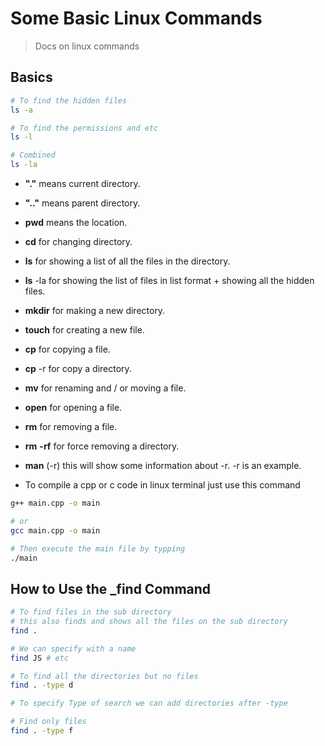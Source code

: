 # Some Basic Linux Commands

> Docs on linux commands

## Basics

```bash
# To find the hidden files
ls -a

# To find the permissions and etc
ls -l

# Combined
ls -la

```

- **"."** means current directory. 

- **".."** means parent directory.

- **pwd** means the location.

- **cd** for changing directory.

- **ls** for showing a list of all the files in the directory.

- **ls** -la for showing the list of files in list format + showing all the hidden files.

- **mkdir** for making a new directory.

- **touch** for creating a new file.

- **cp** for copying a file.

- **cp** -r for copy a directory.

- **mv** for renaming and / or moving a file.

- **open** for opening a file.

- **rm** for removing a file.

- **rm** **-rf** for force removing a directory.

- **man** (-r) this will show some information about -r. -r is an example.

- To compile a cpp or c code in linux terminal just use this command

```bash
g++ main.cpp -o main

# or 
gcc main.cpp -o main

# Then execute the main file by typping 
./main
```


## How to Use the _find Command 
```bash
# To find files in the sub directory 
# this also finds and shows all the files on the sub directory 
find . 

# We can specify with a name 
find JS # etc 

# To find all the directories but no files 
find . -type d

# To specify Type of search we can add directories after -type 

# Find only files 
find . -type f

```

